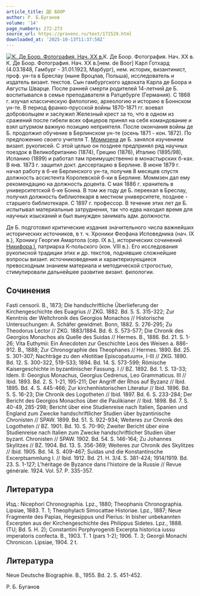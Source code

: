 ```yaml
---
article_title: ДЕ БООР
author: Р. Б.Буганов
volume: '14'
page_numbers: 272-273
source_url: https://pravenc.ru/text/171529.html
downloaded_at: '2025-10-13T11:37:58Z'
---
```


[![К. Де Боор. Фотография. Нач. XX в.](https://pravenc.ru/data/954/478/1234/i200.jpg "Кликните для увеличения картинки")](https://pravenc.ru/data/954/478/1234/i400.jpg)К. Де Боор. Фотография. Нач. XX в.  
К. Де Боор. Фотография. Нач. XX в.[нем. de Boor] Карл Готхард (4.03.1848, Гамбург - 31.01.1923, Марбург), нем. историк, византинист, проф. ун-та в Бреслау (ныне Вроцлав, Польша), исследователь и издатель визант. текстов. Сын гамбургского адвоката Карла де Боора и Августы Шварце. После ранней смерти родителей 14-летний де Б. воспитывался в семье преподавателя в Ратцебурге (Германия). C 1868 г. изучал классическую филологию, археологию и историю в Боннском ун-те. В период франко-прусской войны 1870-1871 гг. воевал добровольцем и заслужил Железный крест за то, что в одном из сражений после гибели всех офицеров принял на себя командование и взял штурмом важную позицию неприятеля. После окончания войны де Б. продолжил обучение в Берлинском ун-те (осень 1871 - кон. 1872). По предложению своего учителя Т. [Моммзена](https://pravenc.ru/text/Моммзена.html) де Б. занялся изучением визант. рукописей. С этой целью он позднее предпринял ряд научных поездок в Великобританию (1874), Грецию (1876), Италию (1895/98), Испанию (1899) и работал там преимущественно в монастырских б-ках. В янв. 1873 г. защитил докт. диссертацию в Берлине. В июне 1879 г. начал работу в б-ке Берлинского ун-та, получив 8 месяцев спустя должность ассистента Королевской б-ки в Берлине. Моммзен дал ему рекомендацию на должность доцента. С мая 1886 г. хранитель в университетской б-ке Бонна. В том же году де Б. переехал в Бреслау, получил должность библиотекаря в местном университете, позднее - старшего библиотекаря. С 1897 г. профессор. В течение этих лет де Б. испытывал материальные затруднения, так что едва находил время для научных изысканий и был вынужден занимать адм. должности.

Де Б. подготовил критические издания значительного числа важнейших исторических источников, в т. ч. Хроники Феофана Исповедника (нач. IX в.), Хронику Георгия Амартола (сер. IX в.), исторических сочинений [Никифора I](<https://pravenc.ru/text/Никифор I.html>), патриарха К-польского (кон. VIII в.). Его исследования рукописной традиции этих и др. текстов, поднявшие сложнейшие вопросы визант. источниковедения и характеризующиеся превосходным знанием материала и методической строгостью, стимулировали дальнейшее развитие визант. филологии.

## Сочинения

Fasti censorii. B., 1873; Die handschriftliche Überlieferung der Kirchengeschichte des Euagrius // ZKG. 1882. Bd. 5. S. 315-322; Zur Kenntnis der Weltchronik des Georgios Monachos // Historische Untersuchungen: A. Schäfer gewidmet. Bonn, 1882. S. 276-295; Zu Theodorus Lector // ZKG. 1883/1884. Bd. 6. S. 573-577; Die Chronik des Georgios Monachos als Quelle des Suidas // Hermes. B., 1886. Bd. 21. S. 1-26; Vita Euthymii: Ein Anecdoten zur Geschichte Leos des Weisen a. 886-912. B., 1888; Zur Chronographie des Theophanes // Hermes. 1890. Bd. 25. S. 301-307; Nachträge zu den «Notitiae Episcopatuum», I-III // ZKG. 1890. Bd. 12. S. 300-322, 519-533; 1894. Bd. 14. S. 573-599; Römische Kaisergeschichte in byzantinischer Fassung. I // BZ. 1892. Bd. 1. S. 13-33; Idem. II: Georgius Monachus, Georgius Cedrenus, Leo Grammaticus. III // Ibid. 1893. Bd. 2. S. 1-21, 195-211; Der Angriff der Rhos auf Byzanz // Ibid. 1895. Bd. 4. S. 445-466; Zur kirchenhistorischen Literatur // Ibid. 1896. Bd. 5. S. 16-23; Die Chronik des Logotheten // Ibid. 1897. Bd. 6. S. 233-284; Der Bericht des Georgios Monachos über die Paulikianer // Ibid. 1898. Bd. 7. S. 40-49, 285-298; Bericht über eine Studienreise nach Italien, Spanien und England zum Zwecke handschriftlicher Studien über byzantinische Chronisten // SPAW. 1899. Bd. 51. S. 922-934; Weiteres zur Chronik des Logotheten // BZ. 1901. Bd. 10. S. 70-90; Zweiter Bericht über eine Studienreise nach Italien zum Zwecke handschriftlicher Studien über byzant. Chronisten // SPAW. 1902. Bd. 54. S. 146-164; Zu Johannes Skylitzes // BZ. 1904. Bd. 13. S. 356-369; Weiteres zur Chronik des Skylitzes // Ibid. 1905. Bd. 14. S. 409-467; Suidas und die Konstantinsche Excerptsammlung I. // Ibid. 1912. Bd. 21. H. 3/4. S. 381-424; 1914/1919. Bd. 23. S. 1-127; L'héritage de Byzance dans l'histoire de la Russie // Revue générale. 1924. Vol. 57. P. 335-357.

## Литература

Изд.: Nicephori Chronographia. Lpz., 1880; Theophanis Chronographia. Lipsiae, 1883. T. 1; Theophylacti Simocattae Historiae. Lpz., 1887; Neue Fragmente des Papias, Hegesippus und Pierius: In bisher unbekannten Excerpten aus der Kirchengeschichte des Philippus Sidetes. Lpz., 1888. (TU; Bd. 5. H. 2); Constantini Porphyrogeniti Excerpta historica iussu imperatoris confecta. B., 1903. T. 1 (pars 1-2); 1906. T. 3; Georgii Monachi Chronicon. Lipsiae, 1904. 2 t.

## Литература

Neue Deutsche Biographie. B., 1955. Bd. 2. S. 451-452.

Р. Б.  Буганов
